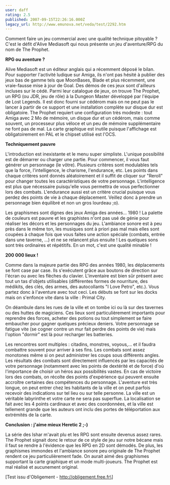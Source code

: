 ```yaml
---
user: daff
rating: 2.5
published: 2007-09-15T22:26:16.000Z
legacy_url: http://www.emunova.net/veda/test/2292.htm
---
```

Comment faire un jeu commercial avec une qualité technique pitoyable ? C'est le défit d'Alive Mediasoft qui nous présente un jeu d'aventure/RPG du nom de The Prophet.  

  

**RPG ou aventure ?**  

  

Alive Mediasoft est un éditeur anglais qui a récemment déposé le bilan. Pour supporter l'activité ludique sur Amiga, ils n'ont pas hésité à publier des jeux bas de gamme tels que MoonBases, Blade et plus récemment, une vraie-fausse mise à jour de Goal. Des démos de ces jeux sont d'ailleurs incluses sur le cédé. Parmi leur catalogue de jeux, on trouve The Prophet, un RPG (ou JDR, jeu de rôle) à la Dungeon Master développé par l'équipe de Lost Legends. Il est donc fourni sur cédérom mais on ne peut pas le lancer à partir de ce support et une installation complète sur disque dur est obligatoire. The Prophet requiert une configuration très modeste : tout Amiga avec 2 Mo de mémoire, un disque dur et un cédérom, mais comme souvent, un processeur plus véloce et un peu de mémoire supplémentaire ne font pas de mal. La carte graphique est inutile puisque l'affichage est obligatoirement en PAL et le chipset utilisé est l'OCS.  

  

**Techniquement pauvre**  

  

L'introduction est inexistante et le menu super simpliste. L'unique possibilité est de démarrer ou charger une partie. Pour commencer, il vous faut générer un personnage (le vôtre). Plusieurs critères sont modulables tels que la force, l'intelligence, le charisme, l'endurance, etc. Les points dans chaque critères sont donnés aléatoirement et il suffit de cliquer sur "Reroll" pour changer toutes les caractéristiques de votre personnage. L'intelligence est plus que nécessaire puisqu'elle vous permettra de vous perfectionner lors des combats. L'endurance aussi est un critère crucial puisque vous perdez des points de vie à chaque déplacement. Veillez donc à prendre un personnage bien équilibré et non un gros lourdeau ;o).  

  

Les graphismes sont dignes des jeux Amiga des années... 1980 ! La palette de couleurs est pauvre et les graphistes n'ont pas usé de génie pour réaliser les décors et les personnages du jeu. L'ambiance sonore est à peu près dans le même ton, les musiques sont à priori pas mal mais elles sont coupées à chaque fois que vous faites une action spéciale (combats, entrée dans une taverne, ...) et ne se relancent plus ensuite ! Les quelques sons sont très ordinaires et répétitifs. En un mot, c'est une qualité minable !  

  

**200 000 lieux !**  

  

Comme dans la majeure partie des RPG des années 1980, les déplacements se font case par case. Ils s'exécutent grâce aux boutons de direction sur l'écran ou avec les flèches du clavier. L'inventaire est bien sûr présent avec tout un tas d'objets utilisables (différentes formes de nourriture, des médikits, des clés, des armes, des autocollants "I Love Petro", etc.). Vous partez donc à l'aventure avec tout ceci. Les débuts se font sur les docks mais on s'enfonce vite dans la ville : Primal City.  

  

On déambule dans les rues de la ville et on tombe ici ou là sur des tavernes ou des huttes de magiciens. Ces lieux sont particulièrement importants pour reprendre des forces, acheter des potions ou tout simplement se faire embaucher pour gagner quelques précieux deniers. Votre personnage se fatigue vite (se cogner contre un mur fait perdre des points de vie) mais l'option "dormir" est là pour recharger les batteries.  

  

Les rencontres sont multiples : citadins, monstres, voyous,... et il faudra combattre souvent pour arriver à ses fins. Les combats sont assez monotones même si on peut administrer les coups sous différents angles. Les résultats des combats sont directement influencés par les capacités de votre personnage (notamment avec les points de dextérité et de force) d'où l'importance de choisir un héros aux possibilités vastes. En cas de victoire lors des combats, on récolte des points d'expérience qui peuvent ensuite accroître certaines des compétences du personnage. L'aventure est très longue, on peut entrer chez les habitants de la ville et on peut parfois recevoir des indications sur tel lieu ou sur telle personne. La ville est un véritable labyrinthe et votre carte ne sera pas superflue. La localisation se fait avec les 4 points cardinaux et avec des coordonnées, et la ville est tellement grande que les auteurs ont inclu des portes de téléportation aux extrémités de la carte.  

  

**Conclusion : j'aime mieux Heretic 2 ;-)**  

  

La série des Ishar m'avait plu et les RPG sont ensuite devenus assez rares. The Prophet signait donc le retour de ce style de jeu sur notre bécane mais il faut se rendre à l'évidence que les RPG en 2D sont démodés. De plus, les graphismes immondes et l'ambiance sonore peu originale de The Prophet rendent ce jeu particulièrement fade. On aurait aimé des graphismes supportant la carte graphique et un mode multi-joueurs. The Prophet est mal réalisé et aucunement original.  

  

\[Test issu d'Obligement - http://obligement.free.fr\]